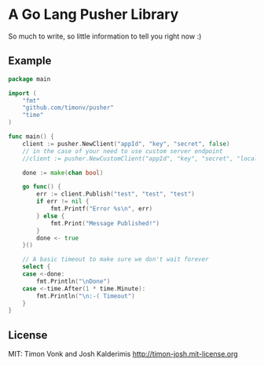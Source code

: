 A Go Lang Pusher Library
========================

So much to write, so little information to tell you right now :)


## Example

```go
package main

import (
    "fmt"
    "github.com/timonv/pusher"
    "time"
)

func main() {
    client := pusher.NewClient("appId", "key", "secret", false)
    // in the case of your need to use custom server endpoint
    //client := pusher.NewCustomClient("appId", "key", "secret", "localhost:8080", "http")

    done := make(chan bool)

    go func() {
        err := client.Publish("test", "test", "test")
        if err != nil {
            fmt.Printf("Error %s\n", err)
        } else {
            fmt.Print("Message Published!")
        }
        done <- true
    }()

    // A basic timeout to make sure we don't wait forever
    select {
    case <-done:
        fmt.Println("\nDone")
    case <-time.After(1 * time.Minute):
        fmt.Println("\n:-( Timeout")
    }
}
```


## License

MIT: Timon Vonk and Josh Kalderimis http://timon-josh.mit-license.org